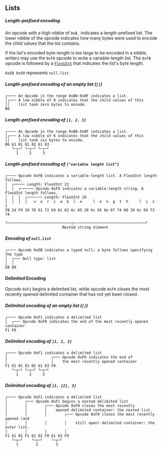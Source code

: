## Lists

##### Length-prefixed encoding

An opcode with a high nibble of `0xB_` indicates a length-prefixed list. The lower nibble of the
opcode indicates how many bytes were used to encode the child values that the list contains.

If the list's encoded byte-length is too large to be encoded in a nibble, writers may use the `0xFB` opcode
to write a variable-length list. The `0xFB` opcode is followed by a [`FlexUInt`](../primitives/flex_uint.md)
that indicates the list's byte length.

`0xEB 0x09` represents `null.list`.

##### Length-prefixed encoding of an empty list (`[]`)
```
┌──── An Opcode in the range 0xB0-0xBF indicates a list.
│┌─── A low nibble of 0 indicates that the child values of this
││    list took zero bytes to encode.
B0
```

##### Length-prefixed encoding of `[1, 2, 3]`
```
┌──── An Opcode in the range 0xB0-0xBF indicates a list.
│┌─── A low nibble of 6 indicates that the child values of this
││    list took six bytes to encode.
B6 61 01 61 02 61 03
   └─┬─┘ └─┬─┘ └─┬─┘
     1     2     3
```

##### Length-prefixed encoding of `["variable length list"]`
```
┌──── Opcode 0xFB indicates a variable-length list. A FlexUInt length follows.
│  ┌───── Length: FlexUInt 22
│  │  ┌────── Opcode 0xF9 indicates a variable-length string. A FlexUInt length follows.
│  │  │  ┌─────── Length: FlexUInt 20
│  │  │  │   v  a  r  i  a  b  l  e     l  e  n  g  t  h     l  i  s  t
FB 2d F9 29 76 61 72 69 61 62 6c 65 20 6c 65 6e 67 74 68 20 6c 69 73 74
      └─────────────────────────────┬─────────────────────────────────┘
                          Nested string element
```

##### Encoding of `null.list`
```
┌──── Opcode 0xEB indicates a typed null; a byte follows specifying the type
│  ┌─── Null type: list
│  │
EB 09
```

#### Delimited Encoding

Opcode `0xF1` begins a delimited list, while opcode `0xF0` closes the most recently opened delimited container
that has not yet been closed.

##### Delimited encoding of an empty list (`[]`)
```
┌──── Opcode 0xF1 indicates a delimited list
│  ┌─── Opcode 0xF0 indicates the end of the most recently opened container
F1 F0
```

##### Delimited encoding of `[1, 2, 3]`
```
┌──── Opcode 0xF1 indicates a delimited list
│                    ┌─── Opcode 0xF0 indicates the end of
│                    │    the most recently opened container
F1 61 01 61 02 61 03 F0
   └─┬─┘ └─┬─┘ └─┬─┘
     1     2     3
```

##### Delimited encoding of `[1, [2], 3]`
```
┌──── Opcode 0xF1 indicates a delimited list
│        ┌─── Opcode 0xF1 begins a nested delimited list
│        │        ┌─── Opcode 0xF0 closes the most recently
│        │        │    opened delimited container: the nested list.
│        │        │        ┌─── Opcode 0xF0 closes the most recently opened (and 
│        │        │        │    still open) delimited container: the outer list.
│        │        │        │
F1 61 01 F1 61 02 F0 61 03 F0
   └─┬─┘    └─┬─┘    └─┬─┘
     1        2        3
```

